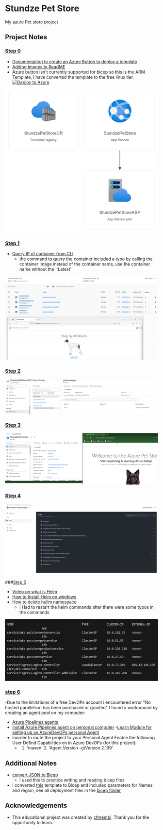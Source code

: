 # Stundze Pet Store
My azure Pet store project

## Project Notes
### [Step 0](petstore/00-setup-your-environment/README.md)
- [Documentation to create an Azure Button to deploy a template](https://learn.microsoft.com/en-us/azure/azure-resource-manager/templates/deploy-to-azure-button)
- [Adding Images to ReadME](https://www.educative.io/answers/adding-images-to-readmemd-in-github) 
- Azure button isn't currently supported for bicep so this is the ARM Template, I have converted the template to the free linux tier. [![Deploy to Azure](https://aka.ms/deploytoazurebutton)](https://portal.azure.com/#create/Microsoft.Template/uri/https%3A%2F%2Fraw.githubusercontent.com%2Fbenajii%2Fazure-petstore%2Fmain%2Fbicepfiles%2Ftemplate.json)

![Step 0 Completed](petstore/00-setup-your-environment/images/00_6.png)

### [Step 1](petstore/01-build-the-docker-images/README.md)
- [Query IP of container from CLI](https://docs.docker.com/engine/reference/commandline/inspect/)
    - the command to query the container included a typo by calling the container image instead of the container name, use the container name without the ':Latest'

![Step 1 Completed](petstore/01-build-the-docker-images/images/01_13.png)

### [Step 2](petstore/02-push-the-docker-images-to-acr/README.md)

![Step 2 Completed](petstore/02-push-the-docker-images-to-acr/images/02_3.png)

### [Step 3](petstore/03-configure-app-service-for-cd/README.md)

![Step 3 Complete](petstore/03-configure-app-service-for-cd/images/03_5.png)

### [Step 4](petstore/04-configure-git-hub-action-for-ci-cd-into-app-service/README.md)

![Step 4 Complete](petstore/04-configure-git-hub-action-for-ci-cd-into-app-service/images/04_10.png)

###[Step 5](petstore/05-create-an-azure-k8s-cluster/README.md)
- [Video on what is Helm](https://www.youtube.com/watch?v=-ykwb1d0DXU)
- [How to Install Helm on windows](https://phoenixnap.com/kb/install-helm)
- [How to delete hellm namespace](https://phoenixnap.com/kb/helm-delete-deployment-namespace)
    - I Had to restart the helm commands after there were some typos in the commands

![Step 5 Complete](petstore/05-create-an-azure-k8s-cluster/images/05_10.png)

### [step 6](petstore/06-configure-ado-pipeline-for-ci-cd-into-aks/README.md)
-Due to the limitations of a free DevOPs account i encountered error "No hosted parallelism has been purchased or granted" I found a workaround by creating an agent pool on my computer:
- [Azure Pipelines agents](https://learn.microsoft.com/en-us/azure/devops/pipelines/agents/agents?view=azure-devops&tabs=yaml%2Cbrowser)
- [Install Azure Pipelines agent on personal computer](https://learn.microsoft.com/en-us/azure/devops/pipelines/agents/windows-agent?view=azure-devops)
-[Learn Module for setting up an AzureDevOPs personal Agent](https://learn.microsoft.com/en-us/training/modules/host-build-agent/4-create-build-agent)
- Inorder to route the project to your Personal Agent Enable the following User Defind Capabilities on in Azure DevOPs (for this project):
    - 1. 'maven' 2. 'Agent.Version -gtVersion 2.199'

## Additional Notes
- [convert JSON to Bicep](https://learn.microsoft.com/en-us/azure/azure-resource-manager/bicep/decompile?tabs=azure-cli)
    - I used this to practice writing and reading bicep files
- I converted [this](https://github.com/benajii/azure-petstore/blob/main/bicepfiles/template.json) template to Bicep and included parameters for Names and region, see all deployment files in the [bicep folder](https://github.com/benajii/azure-petstore/tree/main/bicepfiles)

## Acknowledgements 
- This educational project was created by [chtrembl](https://chtrembl.github.io/azure-cloud/petstore/). Thank you for the opportunity to learn.